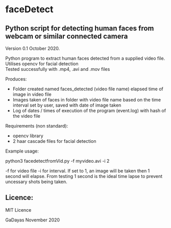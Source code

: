# faceDetect
## Python script for detecting human faces from webcam or similar connected camera

Version 0.1 October 2020.

Python program to extract human faces detected from a supplied video file. Utilises opencv for facial detection  
Tested successfully with .mp4, .avi and .mov files

Produces: 

- Folder created named faces_detected (video file name) elapsed time of image in video file 
- Images taken of faces in folder with video file name based on the time interval set by user, saved with date of image taken
- Log of dates / times of execution of the program (event.log) with hash of the video file

Requirements (non standard):  
- opencv library 
- 2 haar cascade files for facial detection

Example usage:  

python3 facedetectfromVid.py -f myvideo.avi -i 2

-f for video file
-i for interval. If set to 1, an image will be taken then 1 second will elapse.  From testing 1 second is the ideal time lapse to prevent uncessary shots being taken.  

## Licence:

MIT Licence

GaDayas November 2020 
